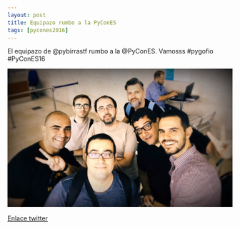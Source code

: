 ```yaml
---
layout: post
title: Equipazo rumbo a la PyConES
tags: [pycones2016]
---
```


El equipazo de @pybirrastf rumbo a la @PyConES. Vamosss #pygofio #PyConES16

![Equipazo pybirras rumbo a la pycon](/img/posts/2016-10-06-pygofio-pycones-ida.jpg)

[Enlace twitter](https://twitter.com/sdelquin/status/783994719382736896)
